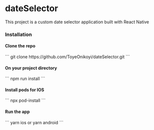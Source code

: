 # dateSelector
This project is a custom date selector application built with React Native

<h3>Installation </h3>

<h4>Clone the repo </h4>
```
git clone https://github.com/ToyeOnikoyi/dateSelector.git
```

<h4>On your project directory</h4>
```
npm run install
```

<h4>Install pods for IOS</h4>
```
npx pod-install
```

<h4>Run the app</h4>
```
yarn ios
or
yarn android
```
